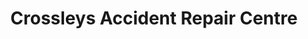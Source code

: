 ---
title: "Crossleys Accident Repair Centre"
url: /blackpool/crossleys-accident-repair-centre/
shop: Autowerkstatt
---